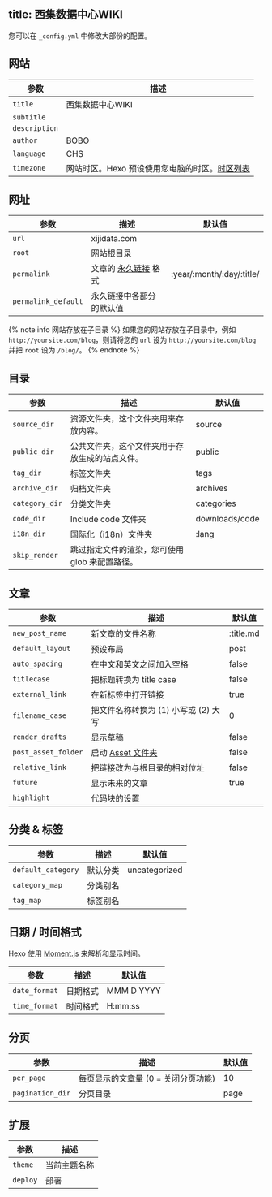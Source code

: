 title: 西集数据中心WIKI
---
您可以在 `_config.yml` 中修改大部份的配置。

## 网站

参数 | 描述
--- | ---
`title` | 西集数据中心WIKI
`subtitle` | 
`description` | 
`author` | BOBO
`language` | CHS
`timezone` | 网站时区。Hexo 预设使用您电脑的时区。[时区列表](https://en.wikipedia.org/wiki/List_of_tz_database_time_zones)

## 网址

参数 | 描述 | 默认值
--- | --- | ---
`url` | xijidata.com |
`root` | 网站根目录 |
`permalink` | 文章的 [永久链接](permalinks.html) 格式 | :year/:month/:day/:title/
`permalink_default` | 永久链接中各部分的默认值 |

{% note info 网站存放在子目录 %}
如果您的网站存放在子目录中，例如 `http://yoursite.com/blog`，则请将您的 `url` 设为 `http://yoursite.com/blog` 并把 `root` 设为 `/blog/`。
{% endnote %}

## 目录 

参数 | 描述 | 默认值
--- | --- | ---
`source_dir` | 资源文件夹，这个文件夹用来存放内容。 | source
`public_dir` | 公共文件夹，这个文件夹用于存放生成的站点文件。 | public
`tag_dir` | 标签文件夹 | tags
`archive_dir` | 归档文件夹 | archives
`category_dir` | 分类文件夹 | categories
`code_dir` | Include code 文件夹 | downloads/code
`i18n_dir` | 国际化（i18n）文件夹 | :lang
`skip_render` | 跳过指定文件的渲染，您可使用 glob 来配置路径。 |

## 文章

参数 | 描述 | 默认值
--- | --- | ---
`new_post_name` | 新文章的文件名称 | :title.md
`default_layout` | 预设布局 | post
`auto_spacing` | 在中文和英文之间加入空格 | false
`titlecase` | 把标题转换为 title case | false
`external_link` | 在新标签中打开链接 | true
`filename_case` | 把文件名称转换为 (1) 小写或 (2) 大写 | 0
`render_drafts` | 显示草稿 | false
`post_asset_folder` | 启动 [Asset 文件夹](asset-folders.html) | false
`relative_link` | 把链接改为与根目录的相对位址 | false
`future` | 显示未来的文章 | true
`highlight` | 代码块的设置 |

## 分类 & 标签

参数 | 描述 | 默认值
--- | --- | ---
`default_category` | 默认分类 | uncategorized
`category_map` | 分类别名 |
`tag_map` | 标签别名 |

## 日期 / 时间格式

Hexo 使用 [Moment.js](http://momentjs.com/) 来解析和显示时间。

参数 | 描述 | 默认值
--- | --- | ---
`date_format` | 日期格式 | MMM D YYYY
`time_format` | 时间格式 | H:mm:ss

## 分页

参数 | 描述 | 默认值
--- | --- | ---
`per_page` | 每页显示的文章量 (0 = 关闭分页功能) | 10
`pagination_dir` | 分页目录 | page

## 扩展

参数 | 描述
--- | ---
`theme` | 当前主题名称
`deploy` | 部署
